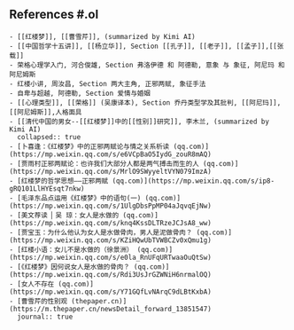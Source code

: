## References #.ol
	- [[红楼梦]], [[曹雪芹]], (summarized by Kimi AI)
	- [[中国哲学十五讲]], [[杨立华]], Section [[孔子]], [[老子]], [[孟子]],[[张载]]
	- 荣格心理学入门, 河合俊雄, Section 弗洛伊德 和 阿德勒, 意象 与 象征, 阿尼玛 和 阿尼姆斯
	- 红楼小讲, 周汝昌, Section 两大主角, 正邪两赋, 象征手法
	- 自卑与超越, 阿德勒, Section 爱情与婚姻
	- [[心理类型]], [[荣格]] (吴康译本), Section 乔丹类型学及其批判, [[阿尼玛]],[[阿尼姆斯]],人格面具
	- [[清代中国的男女--[[红楼梦]]中的[[性别]]研究]], 李木兰, (summarized by Kimi AI)
	  collapsed:: true
	- [卜喜逢：《红楼梦》中的正邪两赋论与情之关系析读 (qq.com)](https://mp.weixin.qq.com/s/e6VCpBaO5IydG_zouR8mAQ)
	- [贾雨村正邪两赋论：也许我们大部分人都是两气搏击而生的人 (qq.com)](https://mp.weixin.qq.com/s/MrlO9SWyyeltVYN079ImzA)
	- [红楼梦的哲学思想——正邪两赋 (qq.com)](https://mp.weixin.qq.com/s/ip8-gRQ101LlHYEsqt7nkw)
	- [毛泽东品点运用《红楼梦》中的语句(一) (qq.com)](https://mp.weixin.qq.com/s/1UlgDbsPpMP04aJqvqEjNw)
	- [美文荐读 ▏​吴 琼：女人是水做的 (qq.com)](https://mp.weixin.qq.com/s/knq4KssDLTRzeJCJsA8_ww)
	- [贾宝玉：为什么他认为女人是水做骨肉，男人是泥做骨肉？ (qq.com)](https://mp.weixin.qq.com/s/KZiHQwUbTVWBCZv0xQmu1g)
	- [红楼小语：女儿不是水做的（徐景洲） (qq.com)](https://mp.weixin.qq.com/s/e0la_RnUFqURTwaaOuQtSw)
	- [《红楼梦》因何说女人是水做的骨肉？ (qq.com)](https://mp.weixin.qq.com/s/Rdi3UsJrGZWNiH6nrmalOQ)
	- [女人不存在 (qq.com)](https://mp.weixin.qq.com/s/Y71GQfLvNArqC9dLBtKxbA)
	- [曹雪芹的性别观 (thepaper.cn)](https://m.thepaper.cn/newsDetail_forward_13851547)
	  journal:: true